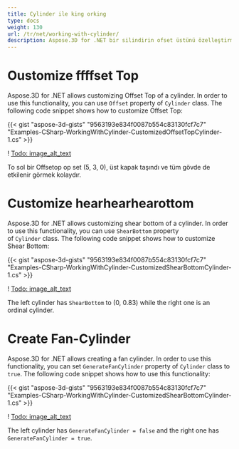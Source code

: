 ```yaml
---
title: Cylinder ile king orking
type: docs
weight: 130
url: /tr/net/working-with-cylinder/
description: Aspose.3D for .NET bir silindirin ofset üstünü özelleştirmeye izin verir. Bu işlevselliği kullanmak için silindir sınıfının ofset özelliğini kullanabilirsiniz.
---
```

#  **Oustomize ffffset Top**
Aspose.3D for .NET allows customizing Offset Top of a cylinder. In order to use this functionality, you can use `Offset` property of `Cylinder` class. The following code snippet shows how to customize Offset Top:



{{< gist "aspose-3d-gists" "9563193e834f0087b554c83130fcf7c7" "Examples-CSharp-WorkingWithCylinder-CustomizedOffsetTopCylinder-1.cs" >}}

! [Todo: image_alt_text](working-with-cylinder_1.png)

To sol bir Offsetop op set (5, 3, 0), üst kapak taşındı ve tüm gövde de etkilenir görmek kolaydır.
#  **Customize hearhearhearottom**
Aspose.3D for .NET allows customizing shear bottom of a cylinder. In order to use this functionality, you can use `ShearBottom` property of `Cylinder` class. The following code snippet shows how to customize Shear Bottom:



{{< gist "aspose-3d-gists" "9563193e834f0087b554c83130fcf7c7" "Examples-CSharp-WorkingWithCylinder-CustomizedShearBottomCylinder-1.cs" >}}

! [Todo: image_alt_text](working-with-cylinder_2.png)

The left cylinder has `ShearBottom` to (0, 0.83) while the right one is an ordinal cylinder.
#  **Create Fan-Cylinder**
Aspose.3D for .NET allows creating a fan cylinder. In order to use this functionality, you can set `GenerateFanCylinder` property of `Cylinder` class to `true`. The following code snippet shows how to use this functionality:



{{< gist "aspose-3d-gists" "9563193e834f0087b554c83130fcf7c7" "Examples-CSharp-WorkingWithCylinder-CustomizedShearBottomCylinder-1.cs" >}}

! [Todo: image_alt_text](working-with-cylinder_3.png)

The left cylinder has `GenerateFanCylinder = false` and the right one has `GenerateFanCylinder = true`.
